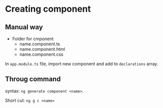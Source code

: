 # Creating component

## Manual way

- Folder for cmponent
    - name.component.ts
    - name.component.html
    - name.component.css
    
In `app.module.ts` file, import new component and add to `declarations` array.


## Throug command

syntax: `ng generate component <name>`.

Short cut: `ng g c <name>`
    